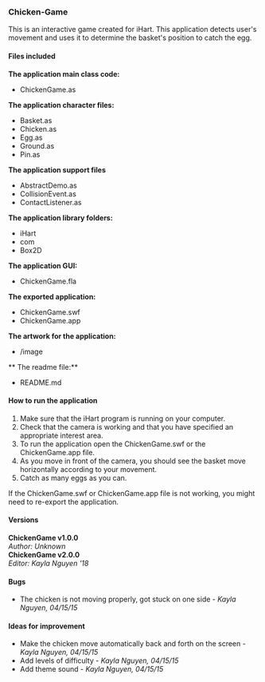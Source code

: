 ### Chicken-Game

This is an interactive game created for iHart. This application detects user's movement and uses it to determine the basket's position to catch the egg.

#### Files included
**The application main class code:**  
* ChickenGame.as  

**The application character files:**  
* Basket.as
* Chicken.as
* Egg.as
* Ground.as
* Pin.as

**The application support files**  
* AbstractDemo.as
* CollisionEvent.as
* ContactListener.as

**The application library folders:**  
* iHart
* com
* Box2D

**The application GUI:**  
* ChickenGame.fla

**The exported application:**
* ChickenGame.swf 
* ChickenGame.app 

**The artwork for the application:**
* /image 

** The readme file:**
* README.md


#### How to run the application  
1. Make sure that the iHart program is running on your computer.
2. Check that the camera is working and that you have specified an appropriate interest area.
3. To run the application open the ChickenGame.swf or the ChickenGame.app file.
4. As you move in front of the camera, you should see the basket move horizontally according to your movement.
5. Catch as many eggs as you can.

If the ChickenGame.swf or ChickenGame.app file is not working, you might need to re-export the application.

#### Versions  
**ChickenGame v1.0.0**   
*Author: Unknown*  
**ChickenGame v2.0.0**  
*Editor: Kayla Nguyen '18*  


#### Bugs
* The chicken is not moving properly, got stuck on one side - *Kayla Nguyen, 04/15/15*

#### Ideas for improvement
* Make the chicken move automatically back and forth on the screen - *Kayla Nguyen, 04/15/15*
* Add levels of difficulty - *Kayla Nguyen, 04/15/15*
* Add theme sound - *Kayla Nguyen, 04/15/15*
